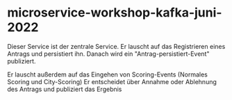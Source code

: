 # microservice-workshop-kafka-juni-2022

Dieser Service ist der zentrale Service.
Er lauscht auf das Registrieren eines Antrags und persistiert ihn.
Danach wird ein "Antrag-persistiert-Event" publiziert.

Er lauscht außerdem auf das Eingehen von Scoring-Events (Normales Scoring und City-Scoring)
Er entscheidet über Annahme oder Ablehnung des Antrags und publiziert das Ergebnis 

